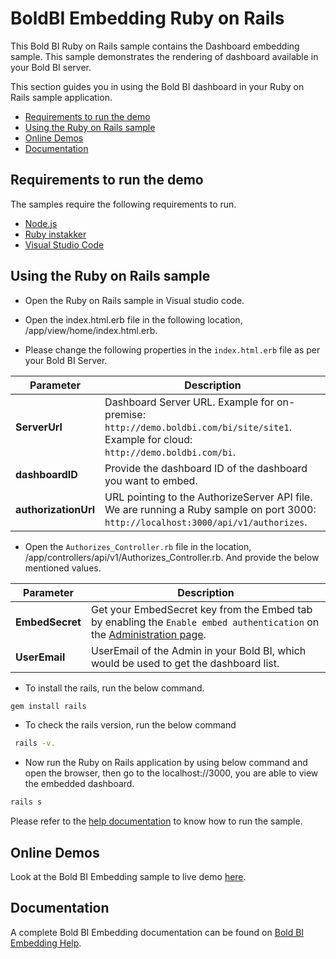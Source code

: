 # BoldBI Embedding Ruby on Rails

This Bold BI Ruby on Rails sample contains the Dashboard embedding sample. This sample demonstrates the rendering of dashboard available in your Bold BI server.

This section guides you in using the Bold BI dashboard in your Ruby on Rails sample application.

* [Requirements to run the demo](#requirements-to-run-the-demo)
* [Using the Ruby on Rails sample](#using-the-ruby-on-rails-sample)
* [Online Demos](#online-demos)
* [Documentation](#documentation)

## Requirements to run the demo

The samples require the following requirements to run.

* [Node.js](https://nodejs.org/en/)
* [Ruby instakker](https://rubyinstaller.org/)
* [Visual Studio Code](https://code.visualstudio.com/download)

## Using the Ruby on Rails sample

* Open the Ruby on Rails sample in Visual studio code.

* Open the index.html.erb file in the following location, /app/view/home/index.html.erb.

* Please change the following properties in the `index.html.erb` file as per your Bold BI Server.

| **Parameter**      | **Description**                                                                                                                                        |
|--------------------|--------------------------------------------------------------------------------------------------------------------------------------------------------|
| **ServerUrl**      | Dashboard Server URL. Example for on-premise: `http://demo.boldbi.com/bi/site/site1`. Example for cloud: `http://demo.boldbi.com/bi`.            |
| **dashboardID**    | Provide the dashboard ID of the dashboard you want to embed.                                                                                         |
| **authorizationUrl** | URL pointing to the AuthorizeServer API file. We are running a Ruby sample on port 3000: `http://localhost:3000/api/v1/authorizes`.               |

* Open the `Authorizes_Controller.rb` file in the location, /app/controllers/api/v1/Authorizes_Controller.rb. And provide the below mentioned values.

| **Parameter**  | **Description**                                                                                                                                                                |
|----------------|--------------------------------------------------------------------------------------------------------------------------------------------------------------------------------|
| **EmbedSecret** | Get your EmbedSecret key from the Embed tab by enabling the `Enable embed authentication` on the [Administration page](https://help.boldbi.com/embedded-bi/site-administration/embed-settings/?utm_source=github&utm_medium=backlinks). |
| **UserEmail**   | UserEmail of the Admin in your Bold BI, which would be used to get the dashboard list.                                                                                        |

* To install the rails, run the below command.

```bash
gem install rails
```

* To check the rails version, run the below command

```bash
 rails -v.
```

* Now run the Ruby on Rails application by using below command and open the browser, then go to the localhost://3000, you are able to view the embedded dashboard.

```bash
rails s
```

Please refer to the [help documentation](https://help.boldbi.com/embedded-bi/javascript-based/samples/v3.3.40-or-later/ruby-on-rails/#how-to-run-the-sample?utm_source=github&utm_medium=backlinks) to know how to run the sample.

## Online Demos

Look at the Bold BI Embedding sample to live demo [here](https://samples.boldbi.com/embed?utm_source=github&utm_medium=backlinks).

## Documentation

A complete Bold BI Embedding documentation can be found on [Bold BI Embedding Help](https://help.boldbi.com/embedded-bi/javascript-based/?utm_source=github&utm_medium=backlinks).
